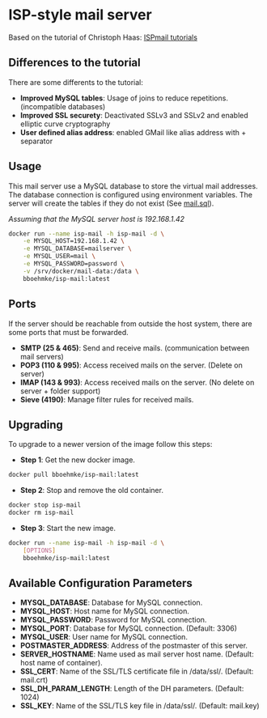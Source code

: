 # ISP-style mail server
Based on the tutorial of Christoph Haas: 
[ISPmail tutorials](https://workaround.org/ispmail)

## Differences to the tutorial
There are some differents to the tutorial:
- **Improved MySQL tables**: Usage of joins to reduce repetitions. (incompatible databases)
- **Improved SSL securety**: Deactivated SSLv3 and SSLv2 and enabled elliptic curve cryptography
- **User defined alias address**: enabled GMail like alias address with + separator

## Usage

This mail server use a MySQL database to store the virtual mail addresses.
The database connection is configured using environment variables. The server 
will create the tables if they do not exist (See 
[mail.sql](https://github.com/bboehmke/docker-isp-mail/blob/master/config/postfix/mail.sql)).

*Assuming that the MySQL server host is 192.168.1.42*

```bash
docker run --name isp-mail -h isp-mail -d \
    -e MYSQL_HOST=192.168.1.42 \
    -e MYSQL_DATABASE=mailserver \
    -e MYSQL_USER=mail \
    -e MYSQL_PASSWORD=password \
    -v /srv/docker/mail-data:/data \
    bboehmke/isp-mail:latest
```

## Ports

If the server should be reachable from outside the host system, there are some 
ports that must be forwarded. 

- **SMTP (25 & 465)**: Send and receive mails. (communication between mail servers)
- **POP3 (110 & 995)**: Access received mails on the server. (Delete on server)
- **IMAP (143 & 993)**: Access received mails on the server. (No delete on server + folder support)
- **Sieve (4190)**: Manage filter rules for received mails.


## Upgrading

To upgrade to a newer version of the image follow this steps:

- **Step 1**: Get the new docker image.

```bash
docker pull bboehmke/isp-mail:latest
```

- **Step 2**: Stop and remove the old container.

```bash
docker stop isp-mail
docker rm isp-mail
```

- **Step 3**: Start the new image.

```bash
docker run --name isp-mail -h isp-mail -d \
    [OPTIONS]
    bboehmke/isp-mail:latest
```


## Available Configuration Parameters

- **MYSQL_DATABASE**: Database for MySQL connection.
- **MYSQL_HOST**: Host name for MySQL connection.
- **MYSQL_PASSWORD**: Password for MySQL connection.
- **MYSQL_PORT**: Database for MySQL connection. (Default: 3306)
- **MYSQL_USER**: User name for MySQL connection.
- **POSTMASTER_ADDRESS**: Address of the postmaster of this server.
- **SERVER_HOSTNAME**: Name used as mail server host name. (Default: host name of container).
- **SSL_CERT**: Name of the SSL/TLS certificate file in /data/ssl/. (Default: mail.crt)
- **SSL_DH_PARAM_LENGTH**: Length of the DH parameters. (Default: 1024)
- **SSL_KEY**: Name of the SSL/TLS key file in /data/ssl/. (Default: mail.key)